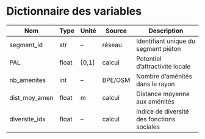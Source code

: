 ﻿# Dictionnaire des variables

| Nom              | Type   | Unité  | Source    | Description                                |
|------------------|--------|--------|-----------|--------------------------------------------|
| segment_id       | str    | –      | réseau    | Identifiant unique du segment piéton       |
| PAL              | float  | [0,1]  | calcul    | Potentiel d’attractivité locale            |
| nb_amenites      | int    | –      | BPE/OSM   | Nombre d’aménités dans le rayon            |
| dist_moy_amen    | float  | m      | calcul    | Distance moyenne aux aménités              |
| diversite_idx    | float  | –      | calcul    | Indice de diversité des fonctions sociales |
